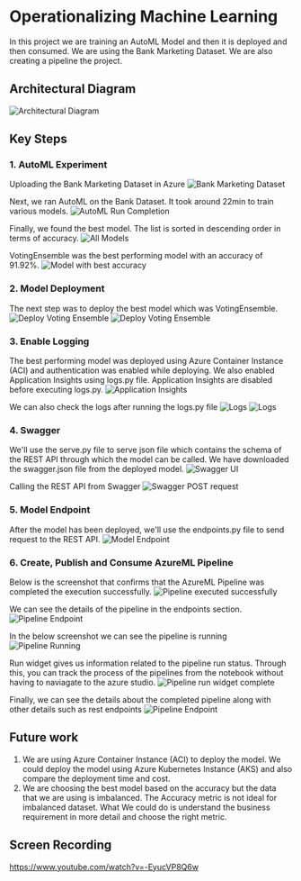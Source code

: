# Operationalizing Machine Learning

In this project we are training an AutoML Model and then it is deployed and then consumed. We are using the Bank Marketing Dataset. We are also creating a pipeline the project.

## Architectural Diagram
![Architectural Diagram](images/architecture.PNG)

## Key Steps

### 1. AutoML Experiment
Uploading the Bank Marketing Dataset in Azure
![Bank Marketing Dataset](images/dataset.PNG)

Next, we ran AutoML on the Bank Dataset. It took around 22min to train various models.
![AutoML Run Completion](images/completed_run.PNG)

Finally, we found the best model. The list is sorted in descending order in terms of accuracy.
![All Models](images/all_models.PNG)

VotingEnsemble was the best performing model with an accuracy of 91.92%.
![Model with best accuracy](images/best_model.PNG)

### 2. Model Deployment
The next step was to deploy the best model which was VotingEnsemble.
![Deploy Voting Ensemble](images/deployment_successful.PNG)
![Deploy Voting Ensemble](images/deployment_successful_2.PNG)

### 3. Enable Logging
The best performing model was deployed using Azure Container Instance (ACI) and authentication was enabled while deploying. We also enabled Application Insights using logs.py file. Application Insights are disabled before executing logs.py.
![Application Insights](images/insights.PNG)

We can also check the logs after running the logs.py file
![Logs](images/insights_2.PNG)
![Logs](images/insights_3.PNG)

### 4. Swagger
We'll use the serve.py file to serve json file which contains the schema of the REST API through which the model can be called. We have downloaded the swagger.json file from the deployed model.
![Swagger UI](images/swagger_ui.png)


Calling the REST API from Swagger
![Swagger POST request](images/swagger_response.png)

### 5. Model Endpoint
After the model has been deployed, we'll use the endpoints.py file to send request to the REST API.
![Model Endpoint](images/end_point.PNG)

### 6. Create, Publish and Consume AzureML Pipeline
Below is the screenshot that confirms that the AzureML Pipeline was completed the execution successfully.
![Pipeline executed successfully](images/pipeline_completed_2.PNG)

We can see the details of the pipeline in the endpoints section.![Pipeline Endpoint](images/pipeline_endpoint.PNG)

In the below screenshot we can see the pipeline is running
![Pipeline Running](images/pipeline_running.PNG)

Run widget gives us information related to the pipeline run status. Through this, you can track the process of the pipelines from the notebook without having to naviagate to the azure studio.
![Pipeline run widget complete](images/pipeline_endpoint_run_widget.png)

Finally, we can see the details about the completed pipeline along with other details such as rest endpoints
![Pipeline Endpoint](images/pipeline_endpoint_2.PNG)

## Future work
1. We are using Azure Container Instance (ACI) to deploy the model. We could deploy the model using Azure Kubernetes Instance (AKS) and also compare the deployment time and cost.
2. We are choosing the best model based on the accuracy but the data that we are using is imbalanced. The Accuracy metric is not ideal for imbalanced dataset. What We could do is understand the business requirement in more detail and choose the right metric.

## Screen Recording
https://www.youtube.com/watch?v=-EyucVP8Q6w

